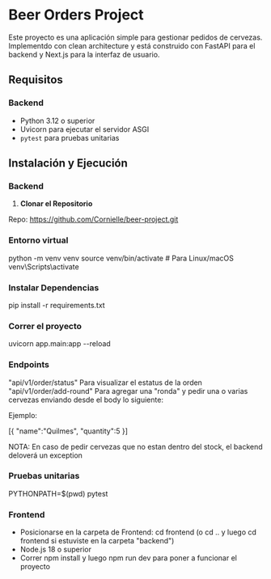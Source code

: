 # Beer Orders Project

Este proyecto es una aplicación simple para gestionar pedidos de cervezas. Implementdo con clean architecture y está construido con FastAPI para el backend y Next.js para la interfaz de usuario.

## Requisitos

### Backend

- Python 3.12 o superior
- Uvicorn para ejecutar el servidor ASGI
- `pytest` para pruebas unitarias

## Instalación y Ejecución

### Backend

1. **Clonar el Repositorio**

Repo: https://github.com/Cornielle/beer-project.git

### Entorno virtual

python -m venv venv
source venv/bin/activate  # Para Linux/macOS
venv\Scripts\activate 

### Instalar Dependencias

pip install -r requirements.txt

### Correr el proyecto

uvicorn app.main:app --reload

### Endpoints

"api/v1/order/status" Para visualizar el estatus de la orden
"api/v1/order/add-round" Para agregar una "ronda" y pedir una o varias cervezas enviando desde el body lo siguiente:

Ejemplo:

[{
	"name":"Quilmes",
	"quantity":5
}]

NOTA: En caso de pedir cervezas que no estan dentro del stock, el backend deloverá un exception

### Pruebas unitarias 

PYTHONPATH=$(pwd) pytest

### Frontend

- Posicionarse en la carpeta de Frontend: cd frontend (o cd .. y luego cd frontend si estuviste en la carpeta "backend")
- Node.js 18 o superior
- Correr npm install y luego npm run dev para poner a funcionar el proyecto
